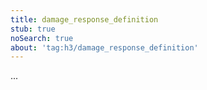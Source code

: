 ```yaml
---
title: damage_response_definition
stub: true
noSearch: true
about: 'tag:h3/damage_response_definition'
---
```

  ...
  